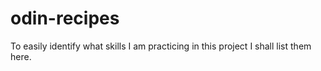 # odin-recipes
To easily identify what skills I am practicing in this project I shall list them here.
